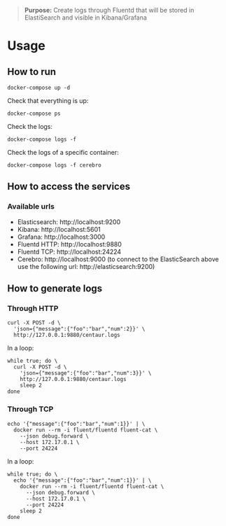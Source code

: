 
> **Purpose:** Create logs through Fluentd that will be stored in ElastiSearch and visible in Kibana/Grafana

# Usage

## How to run

```
docker-compose up -d
```

Check that everything is up:
```
docker-compose ps
```

Check the logs:
```
docker-compose logs -f
```

Check the logs of a specific container:
```
docker-compose logs -f cerebro
```

## How to access the services

### Available urls

 - Elasticsearch: http://localhost:9200
 - Kibana: http://localhost:5601
 - Grafana: http://localhost:3000
 - Fluentd HTTP: http://localhost:9880
 - Fluentd TCP: http://localhost:24224
 - Cerebro: http://localhost:9000 (to connect to the ElasticSearch above use the following url: http://elasticsearch:9200)

## How to generate logs

### Through HTTP

```
curl -X POST -d \
  'json={"message":{"foo":"bar","num":2}}' \
  http://127.0.0.1:9880/centaur.logs
```

In a loop:

```
while true; do \
  curl -X POST -d \
    'json={"message":{"foo":"bar","num":3}}' \
    http://127.0.0.1:9880/centaur.logs
    sleep 2
done
```

### Through TCP

```
echo '{"message":{"foo":"bar","num":1}}' | \
  docker run --rm -i fluent/fluentd fluent-cat \
    --json debug.forward \
    --host 172.17.0.1 \
    --port 24224
```
In a loop:

```
while true; do \
  echo '{"message":{"foo":"bar","num":1}}' | \
    docker run --rm -i fluent/fluentd fluent-cat \
      --json debug.forward \
      --host 172.17.0.1 \
      --port 24224
    sleep 2
done
```
